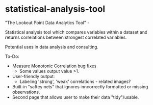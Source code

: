# statistical-analysis-tool
"The Lookout Point Data Analytics Tool" -

Statistical analysis tool which compares variables within a dataset and returns correlations between strongest correlated variables.

Potential uses in data analysis and consulting.

To-Do:
- Measure Monotonic Correlation bug fixes
    - Some values output value >1.
- User-friendly output:
    - Labeling 'strong', 'weak' correlations - related images?
- Built-in "saftey nets" that ignores inncorrectly formatted or missing observations.
- Second page that allows user to make their data "tidy"/usable.
